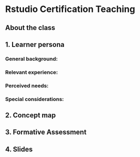 # Rstudio Certification Teaching

## About the class

## 1. Learner persona

### General background:

### Relevant experience:

### Perceived needs:

### Special considerations: 

## 2. Concept map

## 3. Formative Assessment

## 4. Slides

